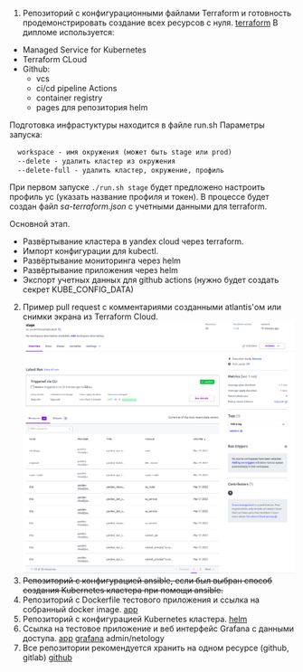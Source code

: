 1. Репозиторий с конфигурационными файлами Terraform и готовность продемонстрировать создание всех ресурсов с нуля.
[terraform](https://github.com/88ee55/netology-diplom)
В дипломе используется:
* Managed Service for Kubernetes
* Terraform CLoud
* Github:
  + vcs
  + ci/cd pipeline Actions
  + container registry
  + pages для репозитория helm

Подготовка инфрастуктуры находится в файле run.sh
Параметры запуска:
```
  workspace - имя окружения (может быть stage или prod)
  --delete - удалить кластер из окружения
  --delete-full - удалить кластер, окружение, профиль
```
При первом запуске ```./run.sh stage``` будет предложено настроить профиль yc (указать название профиля и токен).
В процессе будет создан файл _sa-terraform.json_ с учетными данными для terraform.

Основной этап.
* Развёртывание кластера в yandex cloud через terraform.
* Импорт конфигурации для kubectl.
* Развёртывание мониторинга через helm
* Развёртывание приложения через helm 
* Экспорт учетных данных для github actions (нужно будет создать секрет KUBE_CONFIG_DATA)


2. Пример pull request с комментариями созданными atlantis'ом или снимки экрана из Terraform Cloud.
![Terraform Cloud](cloud.png)
3. ~~Репозиторий с конфигурацией ansible, если был выбран способ создания Kubernetes кластера при помощи ansible.~~
4. Репозиторий с Dockerfile тестового приложения и ссылка на собранный docker image.
[app](https://github.com/88ee55/netology-app)
5. Репозиторий с конфигурацией Kubernetes кластера.
[helm](https://github.com/88ee55/netology-helm)
6. Ссылка на тестовое приложение и веб интерфейс Grafana с данными доступа.
[app](http://51.250.98.28)
[grafana](http://51.250.98.28/grafana/) admin/netology
7. Все репозитории рекомендуется хранить на одном ресурсе (github, gitlab)
[github](https://github.com/88ee55)
